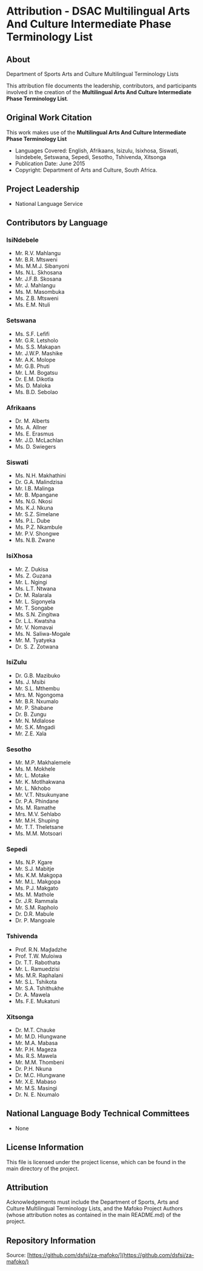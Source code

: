 # Attribution - DSAC Multilingual Arts And Culture Intermediate Phase Terminology List

## About
Department of Sports Arts and Culture Multilingual Terminology Lists  

This attribution file documents the leadership, contributors, and participants involved in the creation of the **Multilingual Arts And Culture Intermediate Phase Terminology List**.

## Original Work Citation
This work makes use of the **Multilingual Arts And Culture Intermediate Phase Terminology List**  

- Languages Covered: English, Afrikaans, Isizulu, Isixhosa, Siswati, Isindebele, Setswana, Sepedi, Sesotho, Tshivenda, Xitsonga
- Publication Date: June 2015 
- Copyright: Department of Arts and Culture, South Africa.

## Project Leadership
- National Language Service

## Contributors by Language

### IsiNdebele
- Mr. R.V. Mahlangu
- Mr. B.R. Mtsweni
- Ms. M.M.J. Sibanyoni
- Ms. N.L. Skhosana
- Mr. J.F.B. Skosana
- Mr. J. Mahlangu
- Ms. M. Masombuka
- Ms. Z.B. Mtsweni
- Ms. E.M. Ntuli

### Setswana
- Ms. S.F. Lefifi
- Mr. G.R. Letsholo
- Ms. S.S. Makapan
- Mr. J.W.P. Mashike
- Mr. A.K. Molope
- Mr. G.B. Phuti
- Mr. L.M. Bogatsu
- Dr. E.M. Dikotla
- Ms. D. Maloka
- Ms. B.D. Sebolao

### Afrikaans
- Dr. M. Alberts
- Ms. A. Allner
- Ms. E. Erasmus
- Mr. J.D. McLachlan
- Ms. D. Swiegers

### Siswati
- Ms. N.H. Makhathini
- Dr. G.A. Malindzisa
- Mr. I.B. Malinga
- Mr. B. Mpangane
- Ms. N.G. Nkosi
- Ms. K.J. Nkuna
- Mr. S.Z. Simelane
- Ms. P.L. Dube
- Ms. P.Z. Nkambule
- Mr. P.V. Shongwe
- Ms. N.B. Zwane

### IsiXhosa
- Mr. Z. Dukisa
- Ms. Z. Guzana
- Mr. L. Ngingi
- Ms. L.T. Ntwana
- Dr. M. Ralarala
- Mr. L. Sigonyela
- Mr. T. Songabe
- Ms. S.N. Zingitwa
- Dr. L.L. Kwatsha
- Mr. V. Nomavai
- Ms. N. Saliwa-Mogale
- Mr. M. Tyatyeka
- Dr. S. Z. Zotwana

### IsiZulu
- Dr. G.B. Mazibuko
- Ms. J. Msibi
- Mr. S.L. Mthembu
- Mrs. M. Ngongoma
- Mr. B.R. Nxumalo
- Mr. P. Shabane
- Dr. B. Zungu
- Mr. N. Mdlalose
- Mr. S.K. Mngadi
- Mr. Z.E. Xala

### Sesotho
- Mr. M.P. Makhalemele
- Ms. M. Mokhele
- Mr. L. Motake
- Mr. K. Motlhakwana
- Mr. L. Nkhobo
- Mr. V.T. Ntsukunyane
- Dr. P.A. Phindane
- Ms. M. Ramathe
- Mrs. M.V. Sehlabo
- Mr. M.H. Shuping
- Mr. T.T. Theletsane
- Ms. M.M. Motsoari

### Sepedi
- Ms. N.P. Kgare
- Mr. S.J. Mabitje
- Ms. K.M. Makgopa
- Mr. M.L. Makgopa
- Ms. P.J. Makgato
- Ms. M. Mathole
- Dr. J.R. Rammala
- Mr. S.M. Rapholo
- Dr. D.R. Mabule
- Dr. P. Mangoale

### Tshivenda
- Prof. R.N. Maḓadzhe
- Prof. T.W. Muloiwa
- Dr. T.T. Rabothata
- Mr. L. Ramuedzisi
- Ms. M.R. Raphalani
- Mr. S.L. Tshikota
- Mr. S.A. Tshithukhe
- Dr. A. Mawela
- Ms. F.E. Mukatuni

### Xitsonga
- Dr. M.T. Chauke
- Mr. M.D. Hlungwane
- Mr. M.A. Mabasa
- Mr. P.H. Mageza
- Ms. R.S. Mawela
- Mr. M.M. Thombeni
- Dr. P.H. Nkuna
- Dr. M.C. Hlungwane
- Mr. X.E. Mabaso
- Mr. M.S. Masingi
- Dr. N. E. Nxumalo

## National Language Body Technical Committees
- None

## License Information
This file is licensed under the project license, which can be found in the main directory of the project.

## Attribution
Acknowledgements must include the Department of Sports, Arts and Culture Multilingual Terminology Lists, and the Mafoko Project Authors (whose attribution notes as contained in the main README.md) of the project.

## Repository Information
Source: [https://github.com/dsfsi/za-mafoko/](https://github.com/dsfsi/za-mafoko/)
